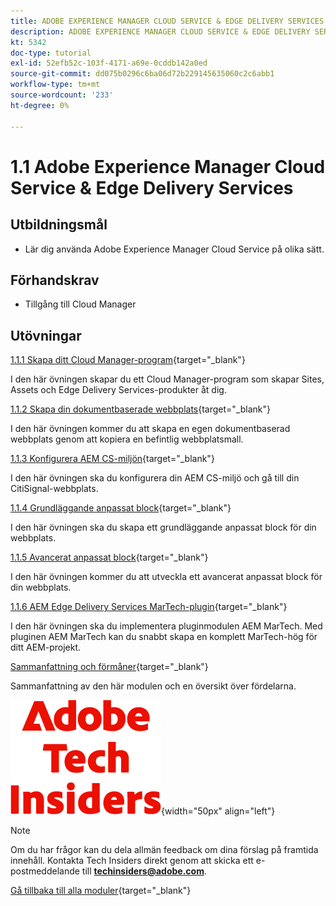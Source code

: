 ```yaml
---
title: ADOBE EXPERIENCE MANAGER CLOUD SERVICE & EDGE DELIVERY SERVICES
description: ADOBE EXPERIENCE MANAGER CLOUD SERVICE & EDGE DELIVERY SERVICES
kt: 5342
doc-type: tutorial
exl-id: 52efb52c-103f-4171-a69e-0cddb142a0ed
source-git-commit: dd075b0296c6ba06d72b229145635060c2c6abb1
workflow-type: tm+mt
source-wordcount: '233'
ht-degree: 0%

---
```


# 1.1 Adobe Experience Manager Cloud Service &amp; Edge Delivery Services

## Utbildningsmål

- Lär dig använda Adobe Experience Manager Cloud Service på olika sätt.

## Förhandskrav

- Tillgång till Cloud Manager

## Utövningar

[1.1.1 Skapa ditt Cloud Manager-program](./ex1.md){target="_blank"}

I den här övningen skapar du ett Cloud Manager-program som skapar Sites, Assets och Edge Delivery Services-produkter åt dig.

[1.1.2 Skapa din dokumentbaserade webbplats](./ex2.md){target="_blank"}

I den här övningen kommer du att skapa en egen dokumentbaserad webbplats genom att kopiera en befintlig webbplatsmall.

[1.1.3 Konfigurera AEM CS-miljön](./ex3.md){target="_blank"}

I den här övningen ska du konfigurera din AEM CS-miljö och gå till din CitiSignal-webbplats.

[1.1.4 Grundläggande anpassat block](./ex4.md){target="_blank"}

I den här övningen ska du skapa ett grundläggande anpassat block för din webbplats.

[1.1.5 Avancerat anpassat block](./ex5.md){target="_blank"}

I den här övningen kommer du att utveckla ett avancerat anpassat block för din webbplats.

[1.1.6 AEM Edge Delivery Services MarTech-plugin](./ex6.md){target="_blank"}

I den här övningen ska du implementera pluginmodulen AEM MarTech. Med pluginen AEM MarTech kan du snabbt skapa en komplett MarTech-hög för ditt AEM-projekt.

[Sammanfattning och förmåner](./summary.md){target="_blank"}

Sammanfattning av den här modulen och en översikt över fördelarna.

![Tech Insiders](./../../../assets/images/techinsiders.png){width="50px" align="left"}

>[!NOTE]
>
>Om du har frågor kan du dela allmän feedback om dina förslag på framtida innehåll. Kontakta Tech Insiders direkt genom att skicka ett e-postmeddelande till **techinsiders@adobe.com**.

[Gå tillbaka till alla moduler](../../../overview.md){target="_blank"}

